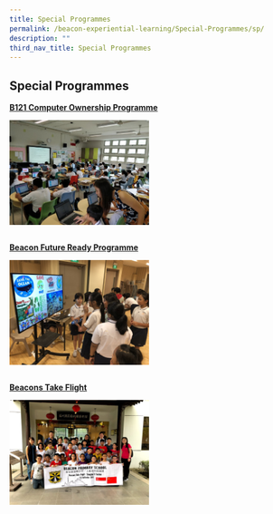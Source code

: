 ```yaml
---
title: Special Programmes
permalink: /beacon-experiential-learning/Special-Programmes/sp/
description: ""
third_nav_title: Special Programmes
---
```

## Special Programmes

**[B121 Computer Ownership Programme](/beacon-experiential-learning/Special-Programmes/b121/)**

<img src="/images/b121.jpg" style="width:49%" align=left>
<br clear="left"><br>

**[Beacon Future Ready Programme](/beacon-experiential-learning/Special-Programmes/bfrr/)**

<img src="/images/P5 Community Project 14.jpeg" style="width:49%" align=left>
<br clear="left"><br>

**[Beacons Take Flight](/beacon-experiential-learning/Special-Programmes/btf)**

<img src="/images/shanghaisuzhuojpg.jpg" style="width:49%" align=left>
<br clear="left"><br>

